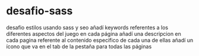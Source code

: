 # desafio-sass
desafio estilos usando sass y seo
añadí keywords referentes a los diferentes aspectos del juego en cada página
añadí una descripcion en cada pagina referente al contenido especifico de cada una de ellas
añadí un ícono que va en el tab de la pestaña para todas las páginas
